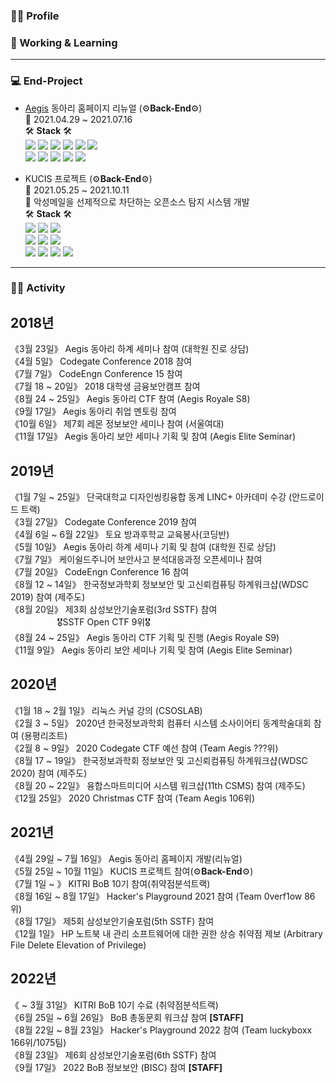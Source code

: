 ### 🙋‍♂️ Profile<br>

### 🔭 Working & Learning<br>

- - -
### 💻 End-Project<br>
- [Aegis](https://dk-aegis.org/xe/) 동아리 홈페이지 리뉴얼 (⚙**Back-End**⚙)<br>
📅 2021.04.29 ~ 2021.07.16<br>
🛠 **Stack** 🛠<br>
<img src="https://img.shields.io/badge/HTML-E34F26?style=flat-square&logo=HTML5&logoColor=white"/></a>
<img src="https://img.shields.io/badge/CSS-1572B6?style=flat-square&logo=CSS3&logoColor=white"/></a>
<img src="https://img.shields.io/badge/JavaScript-F7DF1E?style=flat-square&logo=JavaScript&logoColor=white"/></a>
<a href="https://www.typescriptlang.org/" target="_blank"><img src="https://img.shields.io/badge/TypeScript-3178C6?style=flat-square&logo=TypeScript&logoColor=white"/></a>
<a href="https://ko.reactjs.org/" target="_blank"><img src="https://img.shields.io/badge/ReactJS-61DAFB?style=flat-square&logo=React&logoColor=white"/></a>
<a href="https://nextjs.org/" target="_blank"><img src="https://img.shields.io/badge/NextJS-000000?style=flat-square&logo=Next.js&logoColor=white"/></a><br>
<a href="https://nodejs.org/ko/" target="_blank"><img src="https://img.shields.io/badge/NodeJS-339933?style=flat-square&logo=NodeJS&logoColor=white"/></a>
<a href="https://nestjs.com/" target="_blank"><img src="https://img.shields.io/badge/NestJS-E0234E?style=flat-square&logo=NestJS&logoColor=white"/></a>
<a href="https://graphql.org/" target="_blank"><img src="https://img.shields.io/badge/GraphQL-E434AA?style=flat-square&logo=GraphQL&logoColor=white"/></a>
<a href="https://www.postgresql.org/" target="_blank"><img src="https://img.shields.io/badge/PostgreSQL-4169E1?style=flat-square&logo=PostgreSQL&logoColor=white"/></a>
<a href="https://www.docker.com/" target="_blank"><img src="https://img.shields.io/badge/Docker-2496ED?style=flat-square&logo=Docker&logoColor=white"/></a> 

- KUCIS 프로젝트 (⚙**Back-End**⚙)<br>
📅 2021.05.25 ~ 2021.10.11 <br>
📌 악성메일을 선제적으로 차단하는 오픈소스 탐지 시스템 개발<br>
🛠 **Stack** 🛠<br>
<img src="https://img.shields.io/badge/HTML-E34F26?style=flat-square&logo=HTML5&logoColor=white"/></a>
<img src="https://img.shields.io/badge/CSS-1572B6?style=flat-square&logo=CSS3&logoColor=white"/></a>
<img src="https://img.shields.io/badge/JavaScript-F7DF1E?style=flat-square&logo=JavaScript&logoColor=white"/></a><br>
<a href="https://www.typescriptlang.org/" target="_blank"><img src="https://img.shields.io/badge/TypeScript-3178C6?style=flat-square&logo=TypeScript&logoColor=white"/></a>
<a href="https://ko.reactjs.org/" target="_blank"><img src="https://img.shields.io/badge/ReactJS-61DAFB?style=flat-square&logo=React&logoColor=white"/></a>
<a href="https://reactnative.dev/" target="_blank"><img src="https://img.shields.io/badge/ReactNative-61DAFB?style=flat-square&logo=React&logoColor=white"/></a><br>
<img src="https://img.shields.io/badge/Java-007396?style=flat-square&logo=Java&logoColor=white"/></a>
<a href="https://spring.io/projects/spring-boot" target="_blank"><img src="https://img.shields.io/badge/Spring Boot-6DB33F?style=flat-square&logo=SpringBoot&logoColor=white"/></a>
<a href="https://mariadb.com/" target="_blank"><img src="https://img.shields.io/badge/MariaDB-003545?style=flat-square&logo=MariaDB&logoColor=white"/></a>
<a href="https://www.docker.com/" target="_blank"><img src="https://img.shields.io/badge/Docker-2496ED?style=flat-square&logo=Docker&logoColor=white"/></a>
- - -
### 👨‍💻 Activity<br>
## 2018년<br>
《3월 23일》 Aegis 동아리 하계 세미나 참여 (대학원 진로 상담)<br>
《4월 5일》 Codegate Conference 2018 참여<br>
《7월 7일》 CodeEngn Conference 15 참여<br>
《7월 18 ~ 20일》 2018 대학생 금융보안캠프 참여<br>
《8월 24 ~ 25일》 Aegis 동아리 CTF 참여 (Aegis Royale S8)<br>
《9월 17일》 Aegis 동아리 취업 멘토링 참여<br>
《10월 6일》 제7회 레몬 정보보안 세미나 참여 (서울여대)<br>
《11월 17일》 Aegis 동아리 보안 세미나 기획 및 참여 (Aegis Elite Seminar)
## 2019년<br>
《1월 7일 ~ 25일》 단국대학교 디자인씽킹융합 동계 LINC+ 아카데미 수강 (안드로이드 트랙)<br>
《3월 27일》 Codegate Conference 2019 참여<br>
《4월 6일 ~ 6월 22일》 토요 방과후학교 교육봉사(코딩반)<br>
《5월 10일》 Aegis 동아리 하계 세미나 기획 및 참여 (대학원 진로 상담)<br>
《7월 7일》 케이쉴드주니어 보안사고 분석대응과정 오픈세미나 참여<br>
《7월 20일》 CodeEngn Conference 16 참여<br>
《8월 12 ~ 14일》 한국정보과학회 정보보안 및 고신뢰컴퓨팅 하계워크샵(WDSC 2019) 참여 (제주도)<br>
《8월 20일》 제3회 삼성보안기술포럼(3rd SSTF) 참여<br>
&nbsp; &nbsp; &nbsp; &nbsp; &nbsp; &nbsp; &nbsp; &nbsp; &nbsp; &nbsp;🎖SSTF Open CTF 9위🎖<br>
《8월 24 ~ 25일》 Aegis 동아리 CTF 기획 및 진행 (Aegis Royale S9)<br>
《11월 9일》 Aegis 동아리 보안 세미나 기획 및 참여 (Aegis Elite Seminar)<br>
## 2020년<br>
《1월 18 ~ 2월 1일》 리눅스 커널 강의 (CSOSLAB)<br>
《2월 3 ~ 5일》 2020년 한국정보과학회 컴퓨터 시스템 소사이어티 동계학술대회 참여 (용평리조트)<br>
《2월 8 ~ 9일》 2020 Codegate CTF 예선 참여 (Team Aegis ???위)<br>
《8월 17 ~ 19일》 한국정보과학회 정보보안 및 고신뢰컴퓨팅 하계워크샵(WDSC 2020) 참여 (제주도)<br>
《8월 20 ~ 22일》 융합스마트미디어 시스템 워크샵(11th CSMS) 참여 (제주도)<br>
《12월 25일》 2020 Christmas CTF 참여 (Team Aegis 106위)<br>
## 2021년<br>
《4월 29일 ~ 7월 16일》 Aegis 동아리 홈페이지 개발(리뉴얼)<br>
《5월 25일 ~ 10월 11일》 KUCIS 프로젝트 참여(⚙**Back-End**⚙)<br>
《7월 1일 ~ 》 KITRI BoB 10기 참여(취약점분석트랙)<br>
《8월 16일 ~ 8월 17일》 Hacker's Playground 2021 참여 (Team 0verf1ow 86위)<br>
《8월 17일》 제5회 삼성보안기술포럼(5th SSTF) 참여<br>
《12월 1일》 HP 노트북 내 관리 소프트웨어에 대한 권한 상승 취약점 제보 (Arbitrary File Delete Elevation of Privilege)<br>
## 2022년<br>
《 ~ 3월 31일》 KITRI BoB 10기 수료 (취약점분석트랙)<br>
《6월 25일 ~ 6월 26일》 BoB 총동문회 워크샵 참여 **[STAFF]**<br>
《8월 22일 ~ 8월 23일》 Hacker's Playground 2022 참여 (Team luckyboxx 166위/1075팀)<br>
《8월 23일》 제6회 삼성보안기술포럼(6th SSTF) 참여<br>
《9월 17일》 2022 BoB 정보보안 (BISC) 참여 **[STAFF]**
